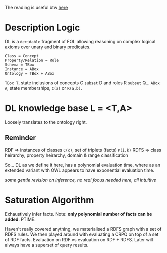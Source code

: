 The reading is useful btw 
[here](http://webdam.inria.fr/Jorge/files/wdm-querying-ontologies.pdf)

# Description Logic
DL is a `decidable` fragment of FOL allowing reasoning on complex logical axioms over unary and binary predicates.

```
Class = Concept
Property/Relation = Role
Schema = TBox
Instance = ABox
Ontology = TBox + ABox
```

`TBox T`, state inclusions of concepts C `subset` D and roles R `subset` Q...
`ABox A`, state memberships, `C(a)` or `R(a,b)`.

# DL knowledge base L = <T,A>
Loosely translates to the ontology right.

## Reminder
RDF => instances of classes `C(c)`, set of triplets (facts) `P(i,k)`
RDFS => class heirarchy, property heirarchy, domain & range classification

So... DL as we define it here, has a polynomial evaluation time, where as an extended variant with OWL appears to have exponential evaluation time.

_some gentle revision on inference, no real focus needed here, all intuitive_

# Saturation Algorithm
Exhaustively infer facts. Note: **only polynomial number of facts can be added**. PTIME.

Haven't really covered anything, we materialised a RDFS graph with a set of RDFS rules. We then played around with evaluating a CRPQ on top of a set of RDF facts. Evaluation on RDF vs evaluation on RDF + RDFS. Later will always have a superset of query results.
